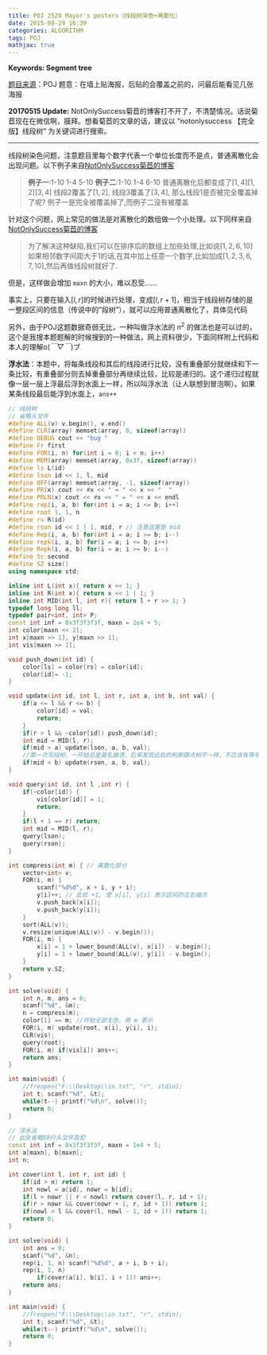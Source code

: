 ```yaml
---
title: POJ 2528 Mayor's posters（线段树染色+离散化）
date: 2015-08-29 16:39
categories: ALGORITHM
tags: POJ
mathjax: true
---
```


**Keywords: Segment tree**

[题目来源](http://poj.org/problem?id=2528)：POJ
题意：在墙上贴海报，后贴的会覆盖之前的，问最后能看见几张海报
<!--more-->

**20170515 Update:**
NotOnlySuccess菊苣的博客打不开了，不清楚情况。话说菊苣现在在微信啊，膜拜。想看菊苣的文章的话，建议以 ”notonlysuccess 【完全版】线段树“ 为关键词进行搜索。

---

线段树染色问题，注意题目里每个数字代表一个单位长度而不是点，普通离散化会出现问题。以下例子来自[NotOnlySuccess菊苣的博客](http://notonlysuccess.me/?p=978)
> **例子一**:1-10 1-4 5-10
> **例子二**:1-10 1-4 6-10
> 普通离散化后都变成了$[1,4][1,2][3,4]$
> 线段2覆盖了$[1,2]$, 线段3覆盖了$[3,4]$, 那么线段1是否被完全覆盖掉了呢?
> 例子一是完全被覆盖掉了,而例子二没有被覆盖

针对这个问题，网上常见的做法是对离散化的数组做一个小处理。以下同样来自[NotOnlySuccess菊苣的博客](http://notonlysuccess.me/?p=978)
> 为了解决这种缺陷,我们可以在排序后的数组上加些处理,比如说$[1,2,6,10]$
> 如果相邻数字间距大于1的话,在其中加上任意一个数字,比如加成$[1,2,3,6,7,10]$,然后再做线段树就好了.

但是，这样做会增加 `maxn` 的大小，难以忍受……

事实上，只要在输入$[l, r]$的时候进行处理，变成$[l, r + 1]$，相当于线段树存储的是一整段区间的信息（传说中的“段树”），就可以应用普通离散化了，具体见代码

另外，由于POJ这题数据奇弱无比，一种叫做浮水法的 $n^2$ 的做法也是可以过的，这个是我搜本题题解的时候搜到的一种做法，网上资料很少，下面同样附上代码和本人的理解o(*￣▽￣*)ブ

**浮水法**：本题中，将每条线段和其后的线段进行比较，没有重叠部分就继续和下一条比较，有重叠部分则去掉重叠部分再继续比较，比较是递归的。这个递归过程就像一层一层上浮最后浮到水面上一样，所以叫浮水法（让人联想到冒泡啊）。如果某条线段最后能浮到水面上，`ans++`

```C++
// 线段树
// 省略头文件
#define ALL(v) v.begin(), v.end()
#define CLR(array) memset(array, 0, sizeof(array))
#define DEBUG cout << "bug "
#define Fr first
#define FOR(i, n) for(int i = 0; i < n; i++)
#define MEM(array) memset(array, 0x3f, sizeof(array))
#define ls L(id)
#define lson id << 1, l, mid
#define OFF(array) memset(array, -1, sizeof(array))
#define PR(x) cout << #x << " = " << x << "  "
#define PRLN(x) cout << #x << " = " << x << endl
#define rep(i, a, b) for(int i = a; i <= b; i++)
#define root 1, 1, n
#define rs R(id)
#define rson id << 1 | 1, mid, r // 注意这里是 mid
#define Rep(i, a, b) for(int i = a; i >= b; i--)
#define repk(i, a, b) for(i = a; i <= b; i++)
#define Repk(i, a, b) for(i = a; i >= b; i--)
#define Sc second
#define SZ size()
using namespace std;

inline int L(int x){ return x << 1; }
inline int R(int x){ return x << 1 | 1; }
inline int MID(int l, int r){ return l + r >> 1; }
typedef long long ll;
typedef pair<int, int> P;
const int inf = 0x3f3f3f3f, maxn = 2e4 + 5;
int color[maxn << 2];
int x[maxn >> 1], y[maxn >> 1];
int vis[maxn >> 1];

void push_down(int id) {
    color[ls] = color[rs] = color[id];
    color[id]= -1;
}

void update(int id, int l, int r, int a, int b, int val) {
    if(a <= l && r <= b) {
        color[id] = val;
        return;
    }
    if(r > l && ~color[id]) push_down(id);
    int mid = MID(l, r);
    if(mid > a) update(lson, a, b, val);
    //第一次写段树，一开始总是莫名崩溃，后来发现此处的判断跟点树不一样，不应该有等号，否则会无限递归 -> 越界
    if(mid < b) update(rson, a, b, val);
}

void query(int id, int l ,int r) {
    if(~color[id]) {
        vis[color[id]] = 1;
        return;
    }
    if(l + 1 == r) return;
    int mid = MID(l, r);
    query(lson);
    query(rson);
}

int compress(int m) { // 离散化部分
    vector<int> v;
    FOR(i, m) {
        scanf("%d%d", x + i, y + i);
        y[i]++; // 此处 +1, 使 x[i], y[i] 表示区间的左右端点
        v.push_back(x[i]);
        v.push_back(y[i]);
    }
    sort(ALL(v));
    v.resize(unique(ALL(v)) - v.begin());
    FOR(i, m) {
        x[i] = 1 + lower_bound(ALL(v), x[i]) - v.begin();
        y[i] = 1 + lower_bound(ALL(v), y[i]) - v.begin();
    }
    return v.SZ;
}

int solve(void) {
    int n, m, ans = 0; 
    scanf("%d", &m);
    n = compress(m);
    color[1] == m; //开始全部无色，用 m 表示
    FOR(i, m) update(root, x[i], y[i], i);
    CLR(vis);
    query(root); 
    FOR(i, m) if(vis[i]) ans++;
    return ans;
}

int main(void) {
    //freopen("F:\\Desktop\\in.txt", "r", stdin);
    int t; scanf("%d", &t);
    while(t--) printf("%d\n", solve());
    return 0;
}
```

```C++
// 浮水法
// 此处省略50行头文件及宏
const int inf = 0x3f3f3f3f, maxn = 1e4 + 5;
int a[maxn], b[maxn];
int n;

int cover(int l, int r, int id) {
    if(id > n) return 1;
    int nowl = a[id], nowr = b[id];
    if(l > nowr || r < nowl) return cover(l, r, id + 1);
    if(r > nowr && cover(nowr + 1, r, id + 1)) return 1;
    if(nowl > l && cover(l, nowl - 1, id + 1)) return 1;
    return 0;
}

int solve(void) {
    int ans = 0; 
    scanf("%d", &n);
    rep(i, 1, n) scanf("%d%d", a + i, b + i);
    rep(i, 1, n) 
        if(cover(a[i], b[i], i + 1)) ans++;
    return ans;
}

int main(void) {
    //freopen("F:\\Desktop\\in.txt", "r", stdin);
    int t; scanf("%d", &t);
    while(t--) printf("%d\n", solve());
    return 0;
}
```

